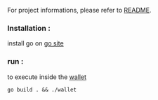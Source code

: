 For project informations, please refer to [README](README.md).

### Installation :
install go on [go site](https://go.dev)
### run :
to execute inside the [wallet](wallet)

`go build . && ./wallet`
